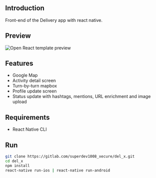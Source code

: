 ## Introduction
Front-end of the Delivery app with react native.

## Preview

![Open React template preview](https://github.com/lub2code/images/blob/main/delX.png)

## Features

- Google Map
- Activity detail screen
- Turn-by-turn mapbox
- Profile update screen
- Status update with hashtags, mentions, URL enrichment and image upload

## Requirements

- React Native CLI

## Run
```sh
git clone https://gitlab.com/superdev1008_xecure/del_x.git
cd del_x
npm install
react-native run-ios | react-native run-android
```
